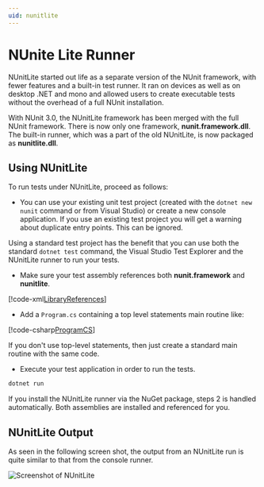 ```yaml
---
uid: nunitlite
---
```


# NUnite Lite Runner

NUnitLite started out life as a separate version of the NUnit framework, with fewer features and a built-in test runner.
It ran on devices as well as on desktop .NET and mono and allowed users to create executable tests without the overhead
of a full NUnit installation.

With NUnit 3.0, the NUnitLite framework has been merged with the full NUnit framework. There is now only one framework,
**nunit.framework.dll**. The built-in runner, which was a part of the old NUnitLite, is now packaged as
**nunitlite.dll**.

## Using NUnitLite

To run tests under NUnitLite, proceed as follows:

* You can use your existing unit test project (created with the `dotnet new nunit` command or from Visual Studio) or
 create a new console application.  If you use an existing test project you will get a warning about duplicate entry points. This can be ignored.

Using a standard test project has the benefit that you can use both the standard `dotnet test` command, the Visual Studio
 Test Explorer and the NUnitLite runner to run your tests.

* Make sure your test assembly references both **nunit.framework** and **nunitlite**.

[!code-xml[LibraryReferences](~/snippets/Snippets.NUnitLite/Snippets.NUnitLite.csproj#L14-19)]

* Add a `Program.cs` containing a top level statements main routine like:

[!code-csharp[ProgramCS](~/snippets/Snippets.NUnitLite/Program.cs)]

If you don't use top-level statements, then just create a standard main routine with the same code.

* Execute your test application in order to run the tests.

```cmd
dotnet run
```

If you install the NUnitLite runner via the NuGet package, steps 2 is handled automatically. Both assemblies are
installed and referenced for you.

## NUnitLite Output

As seen in the following screen shot, the output from an NUnitLite run is quite similar to that from the console runner.

![Screenshot of NUnitLite](~/images/nunitlite-mock.png)
